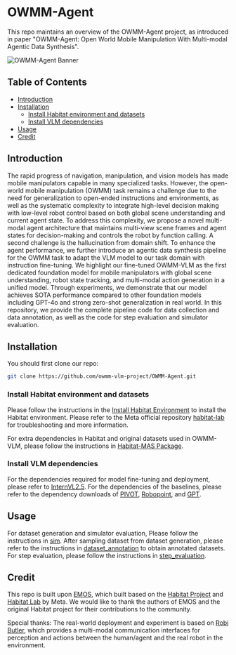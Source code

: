 # OWMM-Agent

This repo maintains an overview of the OWMM-Agent project, as introduced in paper "OWMM-Agent: Open World Mobile Manipulation With Multi-modal Agentic Data Synthesis".

<!-- insert banner video here -->
![OWMM-Agent Banner](docs/demo_banner.gif)

## Table of Contents

- [Introduction](#introduction)
- [Installation](#installation)
  - [Install Habitat environment and datasets](#install-habitat-environment-and-datasets)
  - [Install VLM dependencies](#install-vlm-dependencies)
- [Usage](#usage)
- [Credit](#credit)

## Introduction


The rapid progress of navigation, manipulation, and vision models has made mobile manipulators capable in many specialized tasks. 
However, the open-world mobile manipulation (OWMM) task remains a challenge due to the need for generalization to open-ended instructions and environments, as well as the systematic complexity to integrate high-level decision making with low-level robot control based on both global scene understanding and current agent state.
To address this complexity, we propose a novel multi-modal agent architecture that maintains multi-view scene frames and agent states for decision-making and controls the robot by function calling.
A second challenge is the hallucination from domain shift. To enhance the agent performance, we further introduce an agentic data synthesis pipeline for the OWMM task to adapt the VLM model to our task domain with instruction fine-tuning.
We highlight our fine-tuned OWMM-VLM as the first dedicated foundation model for mobile manipulators with global scene understanding, robot state tracking, and multi-modal action generation in a unified model. 
Through experiments, we demonstrate that our model achieves SOTA performance compared to other foundation models including GPT-4o and strong zero-shot generalization in real world.
In this repository, we provide the complete pipeline code for data collection and data annotation, as well as the code for step evaluation and simulator evaluation.

## Installation

You should first clone our repo:

```bash
git clone https://github.com/owmm-vlm-project/OWMM-Agent.git
```

### Install Habitat environment and datasets

Please follow the instructions in the [Install Habitat Environment](./install_habitat.md) to install the Habitat environment. Please refer to the Meta official repository [habitat-lab](https://github.com/facebookresearch/habitat-lab) for troubleshooting and more information. 

For extra dependencies in Habitat and original datasets used in OWMM-VLM, please follow the instructions in [Habitat-MAS Package](./dataset_generation/habitat-lab/habitat-mas/README.md).

### Install VLM dependencies

For the dependencies required for model fine-tuning and deployment, please refer to [InternVL2.5](https://internvl.github.io/blog/2024-12-05-InternVL-2.5/). For the dependencies of the baselines, please refer to the dependency downloads of [PIVOT](https://huggingface.co/spaces/pivot-prompt/pivot-prompt-demo/tree/main), [Robopoint](https://github.com/wentaoyuan/RoboPoint), and [GPT](https://platform.openai.com/docs/quickstart).

## Usage

For dataset generation and simulator evaluation, Please follow the instructions in [sim](./sim/README.md). After sampling dataset from dataset generation, please refer to the instructions in [dataset_annotation](./dataset_annotation/README.md) to obtain annotated datasets. For step evaluation, please follow the instructions in [step_evaluation](./step_evaluation/README.md).

## Credit

This repo is built upon [EMOS](https://github.com/SgtVincent/EMOS), which built based on the [Habitat Project](https://aihabitat.org/) and [Habitat Lab](https://github.com/facebookresearch/habitat-lab) by Meta. 
We would like to thank the authors of EMOS and the original Habitat project for their contributions to the community.

Special thanks: The real-world deployment and experiment is based on [Robi Butler](https://robibutler.github.io/), which provides a multi-modal communication interfaces for perception and actions between the human/agent and the real robot in the environment. 
